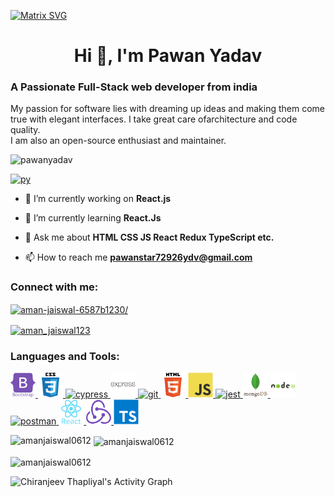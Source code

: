[![Matrix SVG](https://raw.githubusercontent.com/rodrigograca31/rodrigograca31/master/matrix.svg)](https://www.youtube.com/watch?v=SDkAGkd4NLc) 
<h1 align="center">Hi 👋, I'm Pawan Yadav</h1>
<!-- <h3 align="center">A passionate Full Stack Web developer</h3> -->

<h3>A Passionate Full-Stack web developer from india</h3>
<p>My passion for software lies with dreaming up ideas and making them come true with elegant interfaces. I take great care ofarchitecture and code quality.<br>
I am also an open-source enthusiast and maintainer.</p>

<p align="left"> <img src="https://komarev.com/ghpvc/?username=starydv7&label=Profile%20views&color=0e75b6&style=flat" alt="pawanyadav" /> </p>
<p align="left"> <a href="https://github.com/ryo-ma/github-profile-trophy"><img src="https://github-profile-trophy.vercel.app/?username=starydv7" alt="py" /></a> </p>

<!-- <p align="left"> <a href="https://twitter.com/realpankajk" target="blank"><img src="https://img.shields.io/twitter/follow/realpankajk?logo=twitter&style=for-the-badge" alt="realpankajk" /></a> </p> -->

- 🔭 I’m currently working on **React.js**

- 🌱 I’m currently learning **React.Js**

<!-- - 👨‍💻 All of my projects are available at [https://tranquil-cajeta-e99290.netlify.app/](https://tranquil-cajeta-e99290.netlify.app/) -->

- 💬 Ask me about **HTML CSS JS React Redux TypeScript etc.**

- 📫 How to reach me **pawanstar72926ydv@gmail.com**
<!-- - 📫 How to know about me https://drive.google.com/file/d/14XjVQWtxYjmc042ei4x6SALy0eOIm_X3/view?usp=sharing -->



<!-- - 📄 Know about my experiences [https://drive.google.com/file/d/14koSvRPNt5hblFXvm1h34168rlBNE5Ug/view?usp=sharing](https://drive.google.com/file/d/14koSvRPNt5hblFXvm1h34168rlBNE5Ug/view?usp=sharing) -->

<h3 align="left">Connect with me:</h3>
<p align="left">
<a href="https://www.linkedin.com/in/pawanstarydv7/" target="blank"><img align="center" src="https://raw.githubusercontent.com/rahuldkjain/github-profile-readme-generator/master/src/images/icons/Social/linked-in-alt.svg" alt="aman-jaiswal-6587b1230/" height="30" width="40" /></a>

<a href="https://www.instagram.com/starydv7/" target="blank"><img align="center" src="https://raw.githubusercontent.com/rahuldkjain/github-profile-readme-generator/master/src/images/icons/Social/instagram.svg" alt="aman_jaiswal123" height="30" width="40" /></a>

</p>

<h3 align="left">Languages and Tools:</h3>
<p align="left"> <a href="https://getbootstrap.com" target="_blank" rel="noreferrer"> <img src="https://raw.githubusercontent.com/devicons/devicon/master/icons/bootstrap/bootstrap-plain-wordmark.svg" alt="bootstrap" width="40" height="40"/> </a> <a href="https://www.w3schools.com/css/" target="_blank" rel="noreferrer"> <img src="https://raw.githubusercontent.com/devicons/devicon/master/icons/css3/css3-original-wordmark.svg" alt="css3" width="40" height="40"/> </a> <a href="https://www.cypress.io" target="_blank" rel="noreferrer"> <img src="https://raw.githubusercontent.com/simple-icons/simple-icons/6e46ec1fc23b60c8fd0d2f2ff46db82e16dbd75f/icons/cypress.svg" alt="cypress" width="40" height="40"/> </a> <a href="https://expressjs.com" target="_blank" rel="noreferrer"> <img src="https://raw.githubusercontent.com/devicons/devicon/master/icons/express/express-original-wordmark.svg" alt="express" width="40" height="40"/> </a> <a href="https://git-scm.com/" target="_blank" rel="noreferrer"> <img src="https://www.vectorlogo.zone/logos/git-scm/git-scm-icon.svg" alt="git" width="40" height="40"/> </a> <a href="https://www.w3.org/html/" target="_blank" rel="noreferrer"> <img src="https://raw.githubusercontent.com/devicons/devicon/master/icons/html5/html5-original-wordmark.svg" alt="html5" width="40" height="40"/> </a> <a href="https://developer.mozilla.org/en-US/docs/Web/JavaScript" target="_blank" rel="noreferrer"> <img src="https://raw.githubusercontent.com/devicons/devicon/master/icons/javascript/javascript-original.svg" alt="javascript" width="40" height="40"/> </a> <a href="https://jestjs.io" target="_blank" rel="noreferrer"> <img src="https://www.vectorlogo.zone/logos/jestjsio/jestjsio-icon.svg" alt="jest" width="40" height="40"/> </a> <a href="https://www.mongodb.com/" target="_blank" rel="noreferrer"> <img src="https://raw.githubusercontent.com/devicons/devicon/master/icons/mongodb/mongodb-original-wordmark.svg" alt="mongodb" width="40" height="40"/> </a> <a href="https://nodejs.org" target="_blank" rel="noreferrer"> <img src="https://raw.githubusercontent.com/devicons/devicon/master/icons/nodejs/nodejs-original-wordmark.svg" alt="nodejs" width="40" height="40"/> </a> <a href="https://postman.com" target="_blank" rel="noreferrer"> <img src="https://www.vectorlogo.zone/logos/getpostman/getpostman-icon.svg" alt="postman" width="40" height="40"/> </a> <a href="https://reactjs.org/" target="_blank" rel="noreferrer"> <img src="https://raw.githubusercontent.com/devicons/devicon/master/icons/react/react-original-wordmark.svg" alt="react" width="40" height="40"/> </a> <a href="https://redux.js.org" target="_blank" rel="noreferrer"> <img src="https://raw.githubusercontent.com/devicons/devicon/master/icons/redux/redux-original.svg" alt="redux" width="40" height="40"/> </a> <a href="https://www.typescriptlang.org/" target="_blank" rel="noreferrer"> <img src="https://raw.githubusercontent.com/devicons/devicon/master/icons/typescript/typescript-original.svg" alt="typescript" width="40" height="40"/> </a> </p>

<p><img align="left" src="https://github-readme-stats.vercel.app/api/top-langs?username=starydv7&show_icons=true&locale=en&layout=compact" alt="amanjaiswal0612" /></p>

<p>&nbsp;<img align="center" src="https://github-readme-stats.vercel.app/api?username=starydv7&show_icons=true&locale=en" alt="amanjaiswal0612" /></p>

<p><img align="center" src="https://github-readme-streak-stats.herokuapp.com/?user=starydv7&" alt="amanjaiswal0612" /></p>
<div align="left">
<img alt="Chiranjeev Thapliyal's Activity Graph" src="https://activity-graph.herokuapp.com/graph?username=starydv7&bg_color=050f2c&color=FFFF&line=5BCDEC&point=FFFFFF&border=true" />
  </div>

